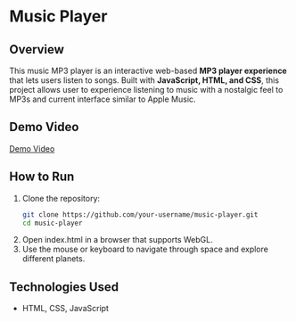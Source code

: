 # Music Player

## Overview  
This music MP3 player is an interactive web-based **MP3 player experience** that lets users listen to songs. Built with **JavaScript, HTML, and CSS**, this project allows user to experience listening to music with a nostalgic feel to MP3s and current interface similar to Apple Music.  

## Demo Video
[Demo Video](https://github.com/haileyrthomas01/pythonportfolio/blob/main/web-projects/planet_vr/video_demo.mp4)

## How to Run  
1. Clone the repository:  
   ```sh
   git clone https://github.com/your-username/music-player.git
   cd music-player
2. Open index.html in a browser that supports WebGL.
3. Use the mouse or keyboard to navigate through space and explore different planets.

## Technologies Used
- HTML, CSS, JavaScript

